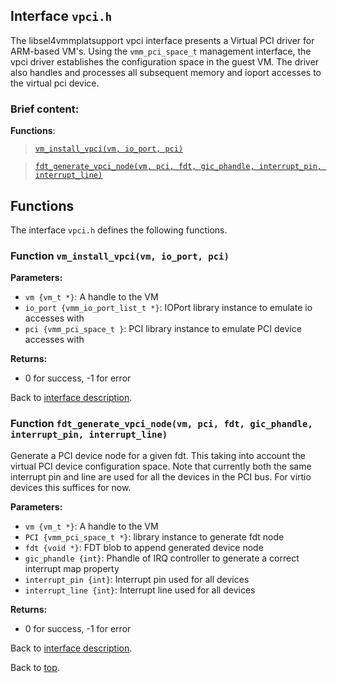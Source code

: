 <!--
     Copyright 2020, Data61, CSIRO (ABN 41 687 119 230)

     SPDX-License-Identifier: CC-BY-SA-4.0
-->

## Interface `vpci.h`

The libsel4vmmplatsupport vpci interface presents a Virtual PCI driver for ARM-based VM's.
Using the `vmm_pci_space_t` management interface, the vpci driver establishes the configuration
space in the guest VM. The driver also handles and processes all subsequent memory and ioport accesses to the
virtual pci device.

### Brief content:

**Functions**:

> [`vm_install_vpci(vm, io_port, pci)`](#function-vm_install_vpcivm-io_port-pci)

> [`fdt_generate_vpci_node(vm, pci, fdt, gic_phandle, interrupt_pin, interrupt_line)`](#function-fdt_generate_vpci_nodevm-pci-fdt-gic_phandle-interrupt_pin-interrupt_line)


## Functions

The interface `vpci.h` defines the following functions.

### Function `vm_install_vpci(vm, io_port, pci)`



**Parameters:**

- `vm {vm_t *}`: A handle to the VM
- `io_port {vmm_io_port_list_t *}`: IOPort library instance to emulate io accesses with
- `pci {vmm_pci_space_t }`: PCI library instance to emulate PCI device accesses with

**Returns:**

- 0 for success, -1 for error

Back to [interface description](#module-vpcih).

### Function `fdt_generate_vpci_node(vm, pci, fdt, gic_phandle, interrupt_pin, interrupt_line)`

Generate a PCI device node for a given fdt. This taking into account
the virtual PCI device configuration space. Note that currently both the same interrupt pin and
line are used for all the devices in the PCI bus. For virtio devices this suffices for now.

**Parameters:**

- `vm {vm_t *}`: A handle to the VM
- `PCI {vmm_pci_space_t *}`: library instance to generate fdt node
- `fdt {void *}`: FDT blob to append generated device node
- `gic_phandle {int}`: Phandle of IRQ controller to generate a correct interrupt map property
- `interrupt_pin {int}`: Interrupt pin used for all devices
- `interrupt_line {int}`: Interrupt line used for all devices

**Returns:**

- 0 for success, -1 for error

Back to [interface description](#module-vpcih).


Back to [top](#).

